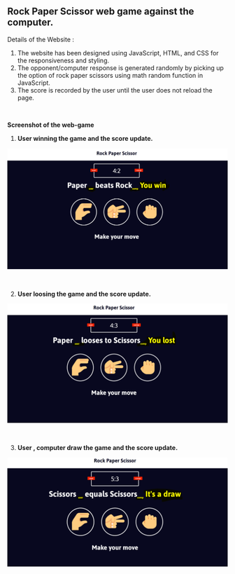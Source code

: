 ## Rock Paper Scissor web game against the computer.

Details of the Website :
1. The website has been designed using JavaScript, HTML, and CSS for the responsiveness and styling.
2. The opponent/computer response is generated randomly by picking up the option of rock paper scissors using math random function in JavaScript.
3. The score is recorded by the user until the user does not reload the page.

<br />

**Screenshot of the web-game**

1. **User winning the game and the score update.**

![](win.PNG)

<br />

2. **User loosing the game and the score update.**

![](Loose.PNG)

<br />

3. **User , computer draw the game and the score update.**

![](draw.PNG)